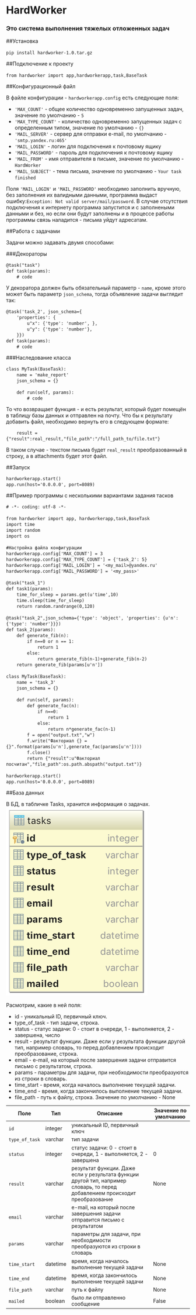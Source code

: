 # HardWorker

### Это система выполнения тяжелых отложенных задач

##Установка

`pip install hardworker-1.0.tar.gz`

##Подключение к проекту

`from hardworker import app,hardworkerapp,task,BaseTask`

##Конфигурационный файл

В файле конфигурации - `hardworkerapp.config` есть следующие поля:

 * `'MAX_COUNT'` - общее количество одновременно запущенных задач, значение по умолчанию - `5`
 * `'MAX_TYPE_COUNT'` - количество одновременно запущенных задач с определенным типом, значение по умолчанию - `{}`
 * `'MAIL_SERVER'` - сервер для отправки e-mail, по умолчанию - `'smtp.yandex.ru:465'`
 * `'MAIL_LOGIN'` - логин для подключения к почтовому ящику
 * `'MAIL_PASSWORD'` - пароль для подключения к почтовому ящику
 * `'MAIL_FROM'` - имя отправителя в письме, значение по умолчанию - `HardWorker`
 * `'MAIL_SUBJECT'` - тема письма, значение по умолчанию - `Your task finished`

 Поля `'MAIL_LOGIN'` и `'MAIL_PASSWORD'` необходимо заполнить вручную, без заполнения их валидными данными, программа выдаст ошибку:`Exception: Not valid server/mail/password`. В случае отсутствия подключения к интернету программа запустится и с заполнеными данными и без, но если они будут заполнены и в процессе работы программы связь наладится - письма уйдут адресатам.
 
##Работа с задачами

Задачи можно задавать двумя способами:

###Декораторы

```
@task("task")
def task(params):
	# code
```
У декоратора должен быть обязательный параметр - `name`, кроме этого может быть параметр `json_schema`, тогда объявление задачи выглядит так:

```
@task('task_2', json_schema={
    'properties': {
        u"x": {'type': 'number', },
        u"y": {'type': 'number'},
    }})
def task(params):
	# code
```

###Наследование класса

```
class MyTask(BaseTask):
    name = 'make_report'
    json_schema = {}

    def run(self, params):
        # code
```

То что возвращает функция - и есть результат, который будет помещён в таблицу базы данных и отправлен на почту. Что бы к результату добавить файл, необходимо вернуть его в следующем формате:

```
	result = {"result":real_result,"file_path":"/full_path_to/file.txt"}
```
В таком случае - текстом письма будет `real_result` преобразованный в строку, а в attachments будет этот файл.

##Запуск

```
hardworkerapp.start()
app.run(host='0.0.0.0', port=8089)
```

##Пример программы с несколькими вариантами задания тасков

```
# -*- coding: utf-8 -*-

from hardworker import app, hardworkerapp,task,BaseTask
import time
import random
import os

#Настройка файла конфигурации
hardworkerapp.config['MAX_COUNT'] = 3
hardworkerapp.config['MAX_TYPE_COUNT'] = {'task_2': 5}
hardworkerapp.config['MAIL_LOGIN'] = '<my_mail>@yandex.ru'
hardworkerapp.config['MAIL_PASSWORD'] = '<my_pass>'

@task("task_1")
def task1(params):
    time_for_sleep = params.get(u'time',10)
    time.sleep(time_for_sleep)
    return random.randrange(0,120)

@task("task_2",json_schema={'type': 'object', 'properties': {u'n': {'type': 'number'}}})
def task_2(params):
    def generate_fib(n):
        if n==0 or n == 1:
            return 1
        else:
            return generate_fib(n-1)+generate_fib(n-2)
    return generate_fib(params[u'n'])

class MyTask(BaseTask):
    name = 'task_3'
    json_schema = {}

    def run(self, params):
        def generate_fac(n):
            if n==0:
                return 1
            else:
                return n*generate_fac(n-1)
        f = open("output.txt","w")
        f.write("Факториал {} = {}".format(params[u'n'],generate_fac(params[u'n'])))
        f.close()
        return {"result":u"Факториал посчитан","file_path":os.path.abspath("output.txt")}

hardworkerapp.start()
app.run(host='0.0.0.0', port=8089)
```


##База данных


В БД, в табличке Tasks, хранится информация о задачах.
![](table.png)

Расмотрим, какие в ней поля:

* id - уникальный ID, первичный ключ.
* type_of_task - тип задачи, строка.
* status - статус задачи: 0 - стоит в очереди, 1 - выполняется, 2 - завершена, число
* result - результат функции. Даже если у результата функции другой тип, например словарь, то перед добавлением происходит преобразование, строка.
* email - e-mail, на который после завершения задачи отправится письмо с результатом, строка.
* params - параметры для задачи, при необходимости преобразуются из строки в словарь.
* time_start - время, когда началось выполнение текущей задачи.
* time_end - время, когда закончилось выполнение текущей задачи.
* file_path - путь к файлу, строка. Значение по умолчанию - None

| Поле 	| Тип 	| Описание 	| Значение по умолчанию 	|
|------	|-----	|----------	|-----------------------	|
| `id`      	| integer    	| уникальный ID, первичный ключ         	|                       	|
|  `type_of_task `  	| varchar    	|  тип задачи        	|                       	|
|  `status`    	| integer    	|  статус задачи: 0 - стоит в очереди, 1 - выполняется, 2 - завершена|       0                	|
|   `result`   	|   varchar  	| результат функции. Даже если у результата функции другой тип, например словарь, то перед добавлением происходит преобразование          	|               None        	|
|  `email`    	|  varchar   	|  e-mail, на который после завершения задачи отправится письмо с результатом        	|                       	|
|  ` params `  	|   varchar  	|     параметры для задачи, при необходимости преобразуются из строки в словарь     	|                       	|
|   ` time_start ` 	|   datetime  	|   время, когда началось выполнение текущей задачи       	|     None                  	|
|    `time_end ` 	|   datetime  	|    время, когда закончилось выполнение текущей задачи      	|    None                   	|
|     `file_path` 	|    varchar 	|    путь к файлу     	|  None                     	|
|   `mailed`   	|  boolean   	|   было ли отправленно сообщение       	|   False                    	|
